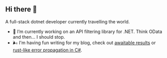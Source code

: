 ## Hi there 👋

A full-stack dotnet developer currently travelling the world.

- 🔭 I’m currently working on an API filtering library for .NET. Think OData and then... I should stop.
- 🌬 I'm having fun writing for my blog, check out [awaitable results](https://www.arkleseizure.net/awaitable-results) or [rust-like error propagation in C#](https://www.arkleseizure.net/rust-like-error-propagation-in-csharp).
<!--
**Hazzamanic/Hazzamanic** is a ✨ _special_ ✨ repository because its `README.md` (this file) appears on your GitHub profile.

Here are some ideas to get you started:

- 🔭 I’m currently working on ...
- 🌱 I’m currently learning ...
- 👯 I’m looking to collaborate on ...
- 🤔 I’m looking for help with ...
- 💬 Ask me about ...
- 📫 How to reach me: ...
- 😄 Pronouns: ...
- ⚡ Fun fact: ...
-->
